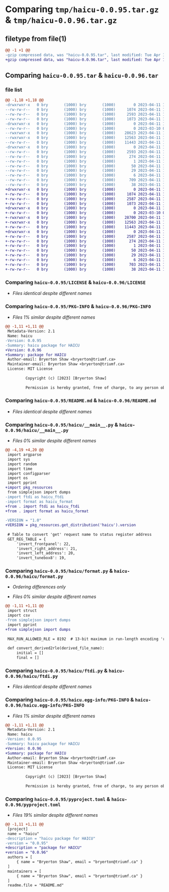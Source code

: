 # Comparing `tmp/haicu-0.0.95.tar.gz` & `tmp/haicu-0.0.96.tar.gz`

## filetype from file(1)

```diff
@@ -1 +1 @@
-gzip compressed data, was "haicu-0.0.95.tar", last modified: Tue Apr 11 18:16:31 2023, max compression
+gzip compressed data, was "haicu-0.0.96.tar", last modified: Tue Apr 11 18:24:00 2023, max compression
```

## Comparing `haicu-0.0.95.tar` & `haicu-0.0.96.tar`

### file list

```diff
@@ -1,18 +1,18 @@
-drwxrwxr-x   0 bry       (1000) bry       (1000)        0 2023-04-11 18:16:31.493294 haicu-0.0.95/
--rw-rw-r--   0 bry       (1000) bry       (1000)     1074 2023-04-11 16:31:08.000000 haicu-0.0.95/LICENSE
--rw-rw-r--   0 bry       (1000) bry       (1000)     2593 2023-04-11 18:16:31.493294 haicu-0.0.95/PKG-INFO
--rw-rw-r--   0 bry       (1000) bry       (1000)     1073 2023-04-11 17:00:57.000000 haicu-0.0.95/README.md
-drwxrwxr-x   0 bry       (1000) bry       (1000)        0 2023-04-11 18:16:31.493294 haicu-0.0.95/haicu/
--rw-rw-r--   0 bry       (1000) bry       (1000)        0 2023-03-10 00:08:52.000000 haicu-0.0.95/haicu/__init__.py
--rwxrwxr-x   0 bry       (1000) bry       (1000)    28623 2023-04-11 18:14:35.000000 haicu-0.0.95/haicu/__main__.py
--rwxrwxr-x   0 bry       (1000) bry       (1000)    12563 2023-04-11 18:13:59.000000 haicu-0.0.95/haicu/format.py
--rw-rw-r--   0 bry       (1000) bry       (1000)    11443 2023-04-11 18:13:59.000000 haicu-0.0.95/haicu/ftdi.py
-drwxrwxr-x   0 bry       (1000) bry       (1000)        0 2023-04-11 18:16:31.493294 haicu-0.0.95/haicu.egg-info/
--rw-rw-r--   0 bry       (1000) bry       (1000)     2593 2023-04-11 18:16:31.000000 haicu-0.0.95/haicu.egg-info/PKG-INFO
--rw-rw-r--   0 bry       (1000) bry       (1000)      274 2023-04-11 18:16:31.000000 haicu-0.0.95/haicu.egg-info/SOURCES.txt
--rw-rw-r--   0 bry       (1000) bry       (1000)        1 2023-04-11 18:16:31.000000 haicu-0.0.95/haicu.egg-info/dependency_links.txt
--rw-rw-r--   0 bry       (1000) bry       (1000)       50 2023-04-11 18:16:31.000000 haicu-0.0.95/haicu.egg-info/entry_points.txt
--rw-rw-r--   0 bry       (1000) bry       (1000)       29 2023-04-11 18:16:31.000000 haicu-0.0.95/haicu.egg-info/requires.txt
--rw-rw-r--   0 bry       (1000) bry       (1000)        6 2023-04-11 18:16:31.000000 haicu-0.0.95/haicu.egg-info/top_level.txt
--rw-rw-r--   0 bry       (1000) bry       (1000)      709 2023-04-11 18:16:25.000000 haicu-0.0.95/pyproject.toml
--rw-rw-r--   0 bry       (1000) bry       (1000)       38 2023-04-11 18:16:31.493294 haicu-0.0.95/setup.cfg
+drwxrwxr-x   0 bry       (1000) bry       (1000)        0 2023-04-11 18:24:00.606074 haicu-0.0.96/
+-rw-rw-r--   0 bry       (1000) bry       (1000)     1074 2023-04-11 16:31:08.000000 haicu-0.0.96/LICENSE
+-rw-rw-r--   0 bry       (1000) bry       (1000)     2587 2023-04-11 18:24:00.606074 haicu-0.0.96/PKG-INFO
+-rw-rw-r--   0 bry       (1000) bry       (1000)     1073 2023-04-11 17:00:57.000000 haicu-0.0.96/README.md
+drwxrwxr-x   0 bry       (1000) bry       (1000)        0 2023-04-11 18:24:00.606074 haicu-0.0.96/haicu/
+-rw-rw-r--   0 bry       (1000) bry       (1000)        0 2023-03-10 00:08:52.000000 haicu-0.0.96/haicu/__init__.py
+-rwxrwxr-x   0 bry       (1000) bry       (1000)    28700 2023-04-11 18:22:57.000000 haicu-0.0.96/haicu/__main__.py
+-rwxrwxr-x   0 bry       (1000) bry       (1000)    12563 2023-04-11 18:21:24.000000 haicu-0.0.96/haicu/format.py
+-rw-rw-r--   0 bry       (1000) bry       (1000)    11443 2023-04-11 18:13:59.000000 haicu-0.0.96/haicu/ftdi.py
+drwxrwxr-x   0 bry       (1000) bry       (1000)        0 2023-04-11 18:24:00.606074 haicu-0.0.96/haicu.egg-info/
+-rw-rw-r--   0 bry       (1000) bry       (1000)     2587 2023-04-11 18:24:00.000000 haicu-0.0.96/haicu.egg-info/PKG-INFO
+-rw-rw-r--   0 bry       (1000) bry       (1000)      274 2023-04-11 18:24:00.000000 haicu-0.0.96/haicu.egg-info/SOURCES.txt
+-rw-rw-r--   0 bry       (1000) bry       (1000)        1 2023-04-11 18:24:00.000000 haicu-0.0.96/haicu.egg-info/dependency_links.txt
+-rw-rw-r--   0 bry       (1000) bry       (1000)       50 2023-04-11 18:24:00.000000 haicu-0.0.96/haicu.egg-info/entry_points.txt
+-rw-rw-r--   0 bry       (1000) bry       (1000)       29 2023-04-11 18:24:00.000000 haicu-0.0.96/haicu.egg-info/requires.txt
+-rw-rw-r--   0 bry       (1000) bry       (1000)        6 2023-04-11 18:24:00.000000 haicu-0.0.96/haicu.egg-info/top_level.txt
+-rw-rw-r--   0 bry       (1000) bry       (1000)      703 2023-04-11 18:23:27.000000 haicu-0.0.96/pyproject.toml
+-rw-rw-r--   0 bry       (1000) bry       (1000)       38 2023-04-11 18:24:00.606074 haicu-0.0.96/setup.cfg
```

### Comparing `haicu-0.0.95/LICENSE` & `haicu-0.0.96/LICENSE`

 * *Files identical despite different names*

### Comparing `haicu-0.0.95/PKG-INFO` & `haicu-0.0.96/PKG-INFO`

 * *Files 1% similar despite different names*

```diff
@@ -1,11 +1,11 @@
 Metadata-Version: 2.1
 Name: haicu
-Version: 0.0.95
-Summary: haicu package for HAICU
+Version: 0.0.96
+Summary: package for HAICU
 Author-email: Bryerton Shaw <bryerton@triumf.ca>
 Maintainer-email: Bryerton Shaw <bryerton@triumf.ca>
 License: MIT License
         
         Copyright (c) [2023] [Bryerton Shaw]
         
         Permission is hereby granted, free of charge, to any person obtaining a copy
```

### Comparing `haicu-0.0.95/README.md` & `haicu-0.0.96/README.md`

 * *Files identical despite different names*

### Comparing `haicu-0.0.95/haicu/__main__.py` & `haicu-0.0.96/haicu/__main__.py`

 * *Files 0% similar despite different names*

```diff
@@ -4,19 +4,20 @@
 import argparse
 import sys
 import random
 import time
 import configparser
 import os
 import pprint
+import pkg_resources
 from simplejson import dumps
-import ftdi as haicu_ftdi
-import format as haicu_format
+from . import ftdi as haicu_ftdi
+from . import format as haicu_format
 
-VERSION = "1.0"
+VERSION = pkg_resources.get_distribution('haicu').version
 
 # Table to convert 'get' request name to status register address
 GET_REG_TABLE = {
     'invert_frontpanel': 22,
     'invert_right_address': 21,
     'invert_left_address': 20,
     'invert_tunebox8': 19,
```

### Comparing `haicu-0.0.95/haicu/format.py` & `haicu-0.0.96/haicu/format.py`

 * *Ordering differences only*

 * *Files 0% similar despite different names*

```diff
@@ -1,11 +1,11 @@
 import struct
 import csv
-from simplejson import dumps
 import pprint
+from simplejson import dumps
 
 MAX_RUN_ALLOWED_RLE = 8192  # 13-bit maximum in run-length encoding 'run' field
 
 def convert_derived2rle(derived_file_name):
     initial = []
     final = []
```

### Comparing `haicu-0.0.95/haicu/ftdi.py` & `haicu-0.0.96/haicu/ftdi.py`

 * *Files identical despite different names*

### Comparing `haicu-0.0.95/haicu.egg-info/PKG-INFO` & `haicu-0.0.96/haicu.egg-info/PKG-INFO`

 * *Files 1% similar despite different names*

```diff
@@ -1,11 +1,11 @@
 Metadata-Version: 2.1
 Name: haicu
-Version: 0.0.95
-Summary: haicu package for HAICU
+Version: 0.0.96
+Summary: package for HAICU
 Author-email: Bryerton Shaw <bryerton@triumf.ca>
 Maintainer-email: Bryerton Shaw <bryerton@triumf.ca>
 License: MIT License
         
         Copyright (c) [2023] [Bryerton Shaw]
         
         Permission is hereby granted, free of charge, to any person obtaining a copy
```

### Comparing `haicu-0.0.95/pyproject.toml` & `haicu-0.0.96/pyproject.toml`

 * *Files 19% similar despite different names*

```diff
@@ -1,11 +1,11 @@
 [project]
 name = "haicu"
-description = "haicu package for HAICU"
-version = "0.0.95"
+description = "package for HAICU"
+version = "0.0.96"
 authors = [
     { name = "Bryerton Shaw", email = "bryerton@triumf.ca" }
 ]
 maintainers = [
     { name = "Bryerton Shaw", email = "bryerton@triumf.ca" }
 ]
 readme.file = "README.md"
```


